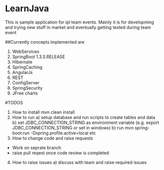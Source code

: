 # LearnJava

This is sample application for ipl team events. Mainly it is for developming and trying new stuff in market and eventually getting tested
during team event

##Currently concepts implemented are

1. WebServices
2. SpringBoot 1.3.5.RELEASE
3. Hibernate
4. SpringCaching
5. AngularJs
6. REST
7. ConfigServer
8. SpringSecurity
9. JFree charts

#TODOS
1. How to install
mvn clean install
2. How to run
 a) setup database and run scripts to create tables and data
 b) set JDBC_CONNECTION_STRING as environment variable (e.g. export JDBC_CONNECTION_STRING or set in windows)
 b) run mvn spring-boot:run -Dspring.profile.active=local etc
3. How to change code and raise requests
 - Work on seprate branch
 - raise pull reqest once code review is completed
4. How to raise issues
 a) discuss with team and raise required issues 
